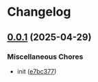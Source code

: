 # Changelog

## [0.0.1](https://github.com/phi-ag/rvt/compare/v0.0.1...v0.0.1) (2025-04-29)


### Miscellaneous Chores

* init ([e7bc377](https://github.com/phi-ag/rvt/commit/e7bc377ae92fd8dafaddaeb939203a2714bd2aad))
